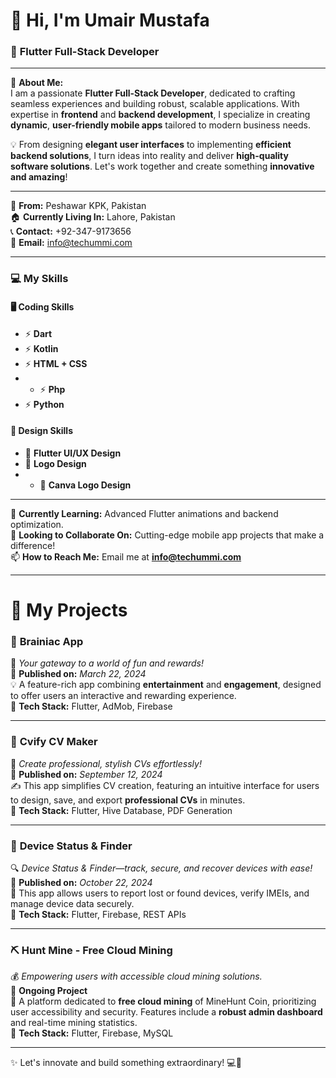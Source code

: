 # 👋 Hi, I'm **Umair Mustafa**  
### 🚀 **Flutter Full-Stack Developer**

---

🌟 **About Me:**  
I am a passionate **Flutter Full-Stack Developer**, dedicated to crafting seamless experiences and building robust, scalable applications. With expertise in **frontend** and **backend development**, I specialize in creating **dynamic**, **user-friendly mobile apps** tailored to modern business needs.  

💡 From designing **elegant user interfaces** to implementing **efficient backend solutions**, I turn ideas into reality and deliver **high-quality software solutions**. Let's work together and create something **innovative and amazing**!  

---

📍 **From:** Peshawar KPK, Pakistan  
🏠 **Currently Living In:** Lahore, Pakistan  
📞 **Contact:** +92-347-9173656  
📧 **Email:** info@techummi.com  

---

### 💻 **My Skills**  

#### **🖥️ Coding Skills**  
- ⚡ **Dart**  
- ⚡ **Kotlin**  
- ⚡ **HTML + CSS**
- - ⚡ **Php**  
- ⚡ **Python**  

#### **🎨 Design Skills**  
- 🌟 **Flutter UI/UX Design**  
- 🌟 **Logo Design**
- - 🌟 **Canva Logo Design**  

---

🌱 **Currently Learning:** Advanced Flutter animations and backend optimization.  
💼 **Looking to Collaborate On:** Cutting-edge mobile app projects that make a difference!  
📫 **How to Reach Me:** Email me at **info@techummi.com**  

---

# **🚀 My Projects**  

### 🎯 **Brainiac App**  
🧠 *Your gateway to a world of fun and rewards!*  
📅 **Published on:** *March 22, 2024*  
💡 A feature-rich app combining **entertainment** and **engagement**, designed to offer users an interactive and rewarding experience.  
🚀 **Tech Stack:** Flutter, AdMob, Firebase  

---  

### 📄 **Cvify CV Maker**  
📂 *Create professional, stylish CVs effortlessly!*  
📅 **Published on:** *September 12, 2024*  
✍️ This app simplifies CV creation, featuring an intuitive interface for users to design, save, and export **professional CVs** in minutes.  
🚀 **Tech Stack:** Flutter, Hive Database, PDF Generation  

---  

### 📱 **Device Status & Finder**  
🔍 *Device Status & Finder—track, secure, and recover devices with ease!*  
📅 **Published on:** *October 22, 2024*  
🔐 This app allows users to report lost or found devices, verify IMEIs, and manage device data securely.  
🚀 **Tech Stack:** Flutter, Firebase, REST APIs  

---  

### ⛏️ **Hunt Mine - Free Cloud Mining**  
💰 *Empowering users with accessible cloud mining solutions.*  
📅 **Ongoing Project**  
🌟 A platform dedicated to **free cloud mining** of MineHunt Coin, prioritizing user accessibility and security. Features include a **robust admin dashboard** and real-time mining statistics.  
🚀 **Tech Stack:** Flutter, Firebase, MySQL  

---

✨ Let's innovate and build something extraordinary! 💻🎉  
